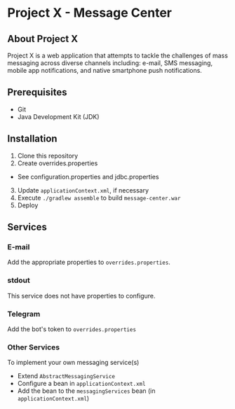 # Project X - Message Center

## About Project X

Project X is a web application that attempts to tackle the challenges of mass messaging across diverse channels including: e-mail, SMS messaging, mobile app notifications, and native smartphone push notifications.

## Prerequisites

- Git
- Java Development Kit (JDK)

## Installation

1. Clone this repository
2. Create overrides.properties
 - See configuration.properties and jdbc.properties
3. Update `applicationContext.xml`, if necessary
4. Execute `./gradlew assemble` to build `message-center.war`
5. Deploy

## Services

### E-mail

Add the appropriate properties to `overrides.properties`.

### stdout

This service does not have properties to configure.

### Telegram

Add the bot's token to `overrides.properties`

### Other Services

To implement your own messaging service(s)

- Extend `AbstractMessagingService`
- Configure a bean in `applicationContext.xml`
- Add the bean to the `messagingServices` bean (in `applicationContext.xml`)
